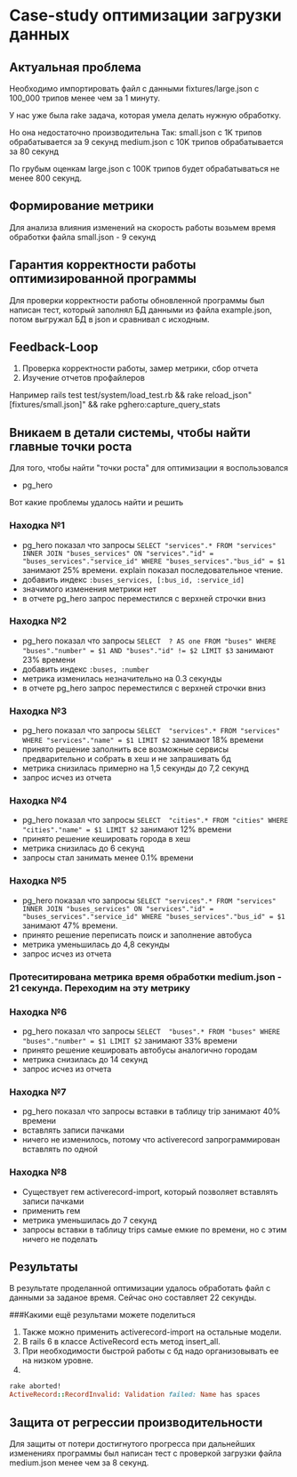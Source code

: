 # Case-study оптимизации загрузки данных

## Актуальная проблема

Необходимо импортировать файл с данными fixtures/large.json с 100_000 трипов менее чем за 1 минуту.

У нас уже была rake задача, которая умела делать нужную обработку.

Но она недостаточно производительна
Так:
 small.json с 1K трипов обрабатывается за 9 секунд
 medium.json с 10K трипов обрабатывается за 80 секунд

По грубым оценкам large.json с 100K трипов будет обрабатываться не менее 800 секунд.

## Формирование метрики
Для анализа влияния изменений на скорость работы возьмем время обработки файла small.json - 9 секунд  

## Гарантия корректности работы оптимизированной программы
Для проверки корректности работы обновленной программы был написан тест, который заполнял БД данными из файла example.json, потом выгружал БД в json и сравнивал с исходным.

## Feedback-Loop

1. Проверка корректности работы, замер метрики, сбор отчета
2. Изучение отчетов профайлеров

Например 
 rails test test/system/load_test.rb && rake reload_json"[fixtures/small.json]" &&  rake pghero:capture_query_stats

## Вникаем в детали системы, чтобы найти главные точки роста

Для того, чтобы найти "точки роста" для оптимизации я воспользовался
- pg_hero

Вот какие проблемы удалось найти и решить

### Находка №1
- pg_hero показал что запросы 
 ```SELECT "services".* FROM "services" INNER JOIN "buses_services" ON "services"."id" = "buses_services"."service_id" WHERE "buses_services"."bus_id" = $1```
 занимают 25% времени. explain показал последовательное чтение.
- добавить индекс ```:buses_services, [:bus_id, :service_id] ```
- значимого изменения метрики нет
- в отчете pg_hero запрос переместился с верхней строчки вниз

### Находка №2
- pg_hero показал что запросы ```SELECT  ? AS one FROM "buses" WHERE "buses"."number" = $1 AND "buses"."id" != $2 LIMIT $3``` занимают 23% времени 
- добавить индекс ```:buses, :number```
- метрика изменилась незначительно на 0.3 секунды
- в отчете pg_hero запрос переместился с верхней строчки вниз

### Находка №3
- pg_hero показал что запросы ```SELECT  "services".* FROM "services" WHERE "services"."name" = $1 LIMIT $2``` занимают 18% времени 
- принято решение заполнить все возможные сервисы предварительно и собрать в хеш и не запрашивать бд
- метрика снизилась примерно на 1,5 секунды до 7,2 секунд
- запрос исчез из отчета

### Находка №4
- pg_hero показал что запросы ```SELECT  "cities".* FROM "cities" WHERE "cities"."name" = $1 LIMIT $2``` занимают 12% времени 
- принято решение кешировать города в хеш
- метрика снизилась до 6 секунд
- запросы стал занимать менее 0.1% времени

### Находка №5
- pg_hero показал что запросы 
 ```SELECT "services".* FROM "services" INNER JOIN "buses_services" ON "services"."id" = "buses_services"."service_id" WHERE "buses_services"."bus_id" = $1```
 занимают 47% времени. 
- принято решение переписать поиск и заполнение автобуса
- метрика уменьшилась до 4,8 секунды  
- запрос исчез из отчета

### Протеситирована метрика время обработки medium.json - 21 секунда. Переходим на эту метрику

### Находка №6
- pg_hero показал что запросы 
   ```SELECT  "buses".* FROM "buses" WHERE "buses"."number" = $1 LIMIT $2``` занимают 33% времени
- принято решение кешировать автобусы аналогично городам
- метрика снизилась до 14 секунд
- запрос исчез из отчета

### Находка №7
- pg_hero показал что запросы вставки в таблицу trip занимают 40% времени
- вставлять записи пачками  
- ничего не изменилось, потому что activerecord запрограммирован вставлять по одной

### Находка №8
- Существует гем activerecord-import, который позволяет вставлять записи пачками
- применить гем
- метрика уменьшилась до 7 секунд
- запросы вставки в таблицу trips самые емкие по времени, но с этим ничего не поделать

## Результаты
В результате проделанной оптимизации удалось обработать файл с данными за заданое время. Сейчас оно составляет 22 секунды. 

###Какими ещё результами можете поделиться
1. Также можно применить activerecord-import на остальные модели. 
1. В rails 6 в классе ActiveRecord есть метод insert_all. 
1. При необходимости быстрой работы с бд надо организовывать ее на низком уровне. 
1.
```rake -v reload_json"[1M.json]"
rake aborted!
ActiveRecord::RecordInvalid: Validation failed: Name has spaces
```
## Защита от регрессии производительности

Для защиты от потери достигнутого прогресса при дальнейших изменениях программы был написан тест с проверкой загрузки файла medium.json менее чем за 8 секунд.

